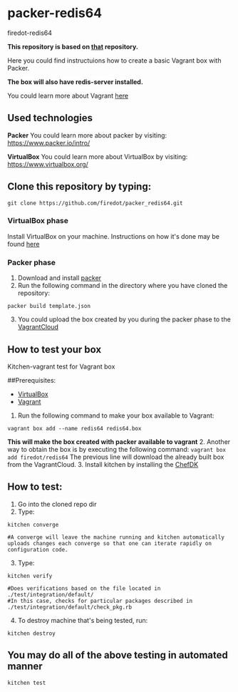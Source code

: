 # packer-redis64

firedot-redis64

**This repository is based on [that](https://github.com/nabels-coolblue/packer-xenial64) repository.**

Here you could find instructuions how to create a basic Vagrant box with Packer. 

**The box will also have redis-server installed.**

You could learn more about Vagrant [here](https://www.vagrantup.com/intro/index.html)

## Used technologies

**Packer** 
You could learn more about packer by visiting: https://www.packer.io/intro/

**VirtualBox** 
You could learn more about VirtualBox by visiting: https://www.virtualbox.org/

## Clone this repository by typing: 
````
git clone https://github.com/firedot/packer_redis64.git
```` 
### VirtualBox phase
Install VirtualBox on your machine. 
Instructions on how it's done may be found [here](https://www.virtualbox.org/manual/ch02.html)

### Packer phase
1. Download and install [packer](https://www.packer.io/downloads.html) 
2. Run the following command in the directory where you have cloned the repository:

````
packer build template.json
````
3. You could upload the box created by you during the packer phase to the [VagrantCloud](https://app.vagrantup.com/boxes/search) 

## How to test your box
Kitchen-vagrant test for Vagrant box

##Prerequisites: 
* [VirtualBox](https://www.virtualbox.org/manual/ch02.html)
* [Vagrant](https://www.vagrantup.com/downloads.html)

1. Run the following command to make your box available to Vagrant: 

````
vagrant box add --name redis64 redis64.box
````
**This will make the box created with packer available to vagrant**
2. Another way to obtain the box is by executing the following command: 
    ````
    vagrant box add firedot/redis64
    ````
      The previous line will download the already built box from the VagrantCloud.
3. Install kitchen by installing the [ChefDK](https://downloads.chef.io/chefdk)
  
## How to test: 
1. Go into the cloned repo dir
2. Type: 
  ````
  kitchen converge
  
  #A converge will leave the machine running and kitchen automatically uploads changes each converge so that one can iterate rapidly on configuration code.
  ````
3. Type: 
  ````
  kitchen verify
  
  #Does verifications based on the file located in ./test/integration/default/ 
  #In this case, checks for particular packages described in ./test/integration/default/check_pkg.rb
  ````
4. To destroy machine that's being tested, run: 
  ````
  kitchen destroy
  ````
  
## You may do all of the above testing in automated manner

  ````
  kitchen test
